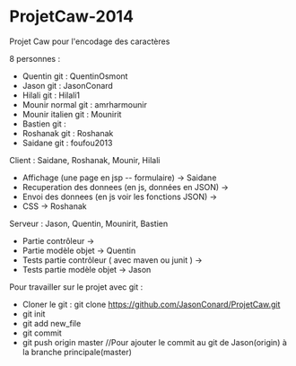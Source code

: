 ProjetCaw-2014
==============

Projet Caw pour l'encodage des caractères

8 personnes : 
- Quentin git : QuentinOsmont
- Jason git : JasonConard
- Hilali git : Hilali1
- Mounir normal git : amrharmounir 
- Mounir italien git : Mounirit
- Bastien git : 
- Roshanak git : Roshanak
- Saidane git : foufou2013


Client : Saidane, Roshanak, Mounir, Hilali
- Affichage (une page en jsp -- formulaire) -> Saidane
- Recuperation des donnees (en js, données en JSON) ->
- Envoi des donnees (en js voir les fonctions JSON) ->
- CSS -> Roshanak


Serveur : Jason, Quentin, Mounirit, Bastien
- Partie contrôleur -> 
- Partie modèle objet -> Quentin
- Tests partie contrôleur ( avec maven ou junit ) ->
- Tests partie modèle objet -> Jason

Pour travailler sur le projet avec git :
- Cloner le git : git clone https://github.com/JasonConard/ProjetCaw.git
- git init 
- git add new_file
- git commit
- git push origin master //Pour ajouter le commit au git de Jason(origin) à la branche principale(master)
